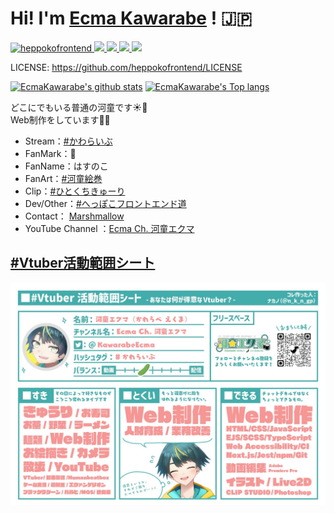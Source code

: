 # Hi! I'm [Ecma Kawarabe](https://www.youtube.com/channel/UCtayGWXp2NWel6CyfBcWw6Q?sub_confirmation=1) ! 🇯🇵

<p> 
  <a href="https://github.com/heppokofrontend/heppokofrontend/">
    <img src="https://komarev.com/ghpvc/?username=heppokofrontend&color=008080" alt="heppokofrontend" />
  </a>
  <a href="https://www.youtube.com/channel/UCtayGWXp2NWel6CyfBcWw6Q">
    <img height="20" src="https://img.shields.io/youtube/channel/subscribers/UCtayGWXp2NWel6CyfBcWw6Q?label=YouTube&logo=youtube&style=flat" />
  </a>
  <a href="http://twitter.com/kawarabeecma">
    <img height="20" src="https://img.shields.io/twitter/follow/kawarabeecma?label=Twitter&logo=twitter&style=flat" />
  </a>
  <a href="http://qiita.com/heppokofrontend">
    <img height="20" src="https://qiita-badge.apiapi.app/s/heppokofrontend/contributions.svg" />
  </a>
  <a href="https://github.com/heppokofrontend">
    <img height="20" src="https://img.shields.io/github/followers/heppokofrontend?label=follow&logo=github&style=flat" />
  </a>
</p>

LICENSE: <https://github.com/heppokofrontend/LICENSE>

[![EcmaKawarabe's github stats](https://github-readme-stats.vercel.app/api?username=heppokofrontend&count_private=true&theme=vue-dark)](https://github.com/anuraghazra/github-readme-stats)  [![EcmaKawarabe's Top langs](https://github-readme-stats.vercel.app/api/top-langs/?username=heppokofrontend&layout=compact&count_private=true&theme=vue-dark)](https://github.com/anuraghazra/github-readme-stats)

どこにでもいる普通の河童です☀️🥒  
Web制作をしています🧑‍💻

- Stream：[#かわらいぶ](https://twitter.com/hashtag/かわらいぶ)
- FanMark：🥒
- FanName：はすのこ
- FanArt：[#河童絵巻](https://twitter.com/hashtag/河童絵巻)
- Clip：[#ひとくちきゅーり ](https://twitter.com/hashtag/ひとくちきゅーり)
- Dev/Other：[#へっぽこフロントエンド道](https://twitter.com/hashtag/へっぽこフロントエンド道)
- Contact： [Marshmallow](https://marshmallow-qa.com/kawarabeecma)  
- YouTube Channel ：[Ecma Ch. 河童エクマ](https://www.youtube.com/channel/UCtayGWXp2NWel6CyfBcWw6Q?sub_confirmation=1)

## [#Vtuber活動範囲シート](https://twitter.com/hashtag/Vtuber活動範囲シート)

[![Ecma Kawarabe on twitter](./image/profile.jpg)](https://twitter.com/KawarabeEcma)
